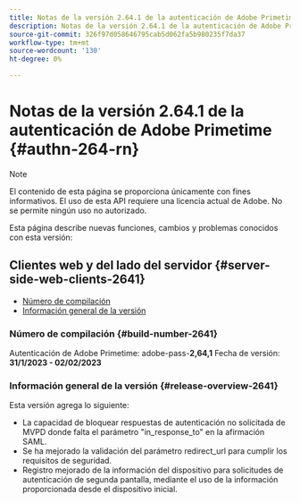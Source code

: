 ```yaml
---
title: Notas de la versión 2.64.1 de la autenticación de Adobe Primetime
description: Notas de la versión 2.64.1 de la autenticación de Adobe Primetime
source-git-commit: 326f97d058646795cab5d062fa5b980235f7da37
workflow-type: tm+mt
source-wordcount: '130'
ht-degree: 0%

---
```



# Notas de la versión 2.64.1 de la autenticación de Adobe Primetime {#authn-264-rn}

>[!NOTE]
>
>El contenido de esta página se proporciona únicamente con fines informativos. El uso de esta API requiere una licencia actual de Adobe. No se permite ningún uso no autorizado.

Esta página describe nuevas funciones, cambios y problemas conocidos con esta versión:

## Clientes web y del lado del servidor {#server-side-web-clients-2641}

* [Número de compilación](#build-number-2641)
* [Información general de la versión](#release-overview-2641)

### Número de compilación {#build-number-2641}

Autenticación de Adobe Primetime: adobe-pass-**2,64,1**
Fecha de versión: **31/1/2023 - 02/02/2023**

### Información general de la versión {#release-overview-2641}

Esta versión agrega lo siguiente:

* La capacidad de bloquear respuestas de autenticación no solicitada de MVPD donde falta el parámetro &quot;in_response_to&quot; en la afirmación SAML.
* Se ha mejorado la validación del parámetro redirect_url para cumplir los requisitos de seguridad.
* Registro mejorado de la información del dispositivo para solicitudes de autenticación de segunda pantalla, mediante el uso de la información proporcionada desde el dispositivo inicial.
